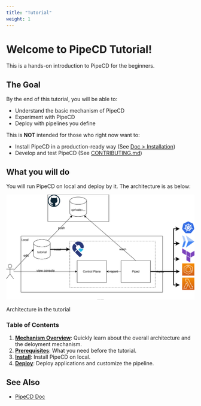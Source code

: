 ```yaml
---
title: "Tutorial"
weight: 1
---
```


# **Welcome to PipeCD Tutorial!**

This is a hands-on introduction to PipeCD for the beginners.


## The Goal

By the end of this tutorial, you will be able to:
  - Understand the basic mechanism of PipeCD
  - Experiment with PipeCD
  - Deploy with pipelines you define

This is **NOT** intended for those who right now want to:

- Install PipeCD in a production-ready way (See [Doc > Installation](https://pipecd.dev/docs/installation/))
- Develop and test PipeCD (See [CONTRIBUTING.md](https://github.com/pipe-cd/pipecd/blob/master/CONTRIBUTING.md))

## What you will do

You will run PipeCD on local and deploy by it. The architecture is as below:

![architecture on local](/images/architecture.svg)
<p class="caption">Architecture in the tutorial</p>


### Table of Contents

1. [**Mechanism Overview**](10-overview/): Quickly learn about the overall architecture and the deloyment mechanism.
2. [**Prerequisites**](20-prerequisites/): What you need before the tutorial.
3. [**Install**](30-install/): Install PipeCD on local.
4. [**Deploy**](40-deploy/): Deploy applications and customize the pipeline.

## See Also

- [PipeCD Doc](https://pipecd.dev/docs/)
